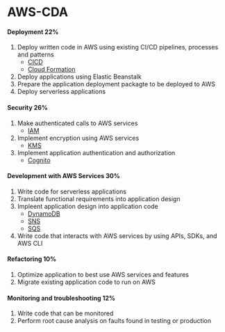 # AWS-CDA

#### Deployment 22%
1. Deploy written code in AWS using existing CI/CD pipelines, processes and patterns
	* [CICD](components/cicd.md)
	* [Cloud Formation](components/cloud_formation.md)
1. Deploy applications using Elastic Beanstalk
1. Prepare the application deployment packagte to be deployed to AWS
1. Deploy serverless applications

#### Security 26%
1. Make authenticated calls to AWS services
	* [IAM](components/iam.md)
1. Implement encryption using AWS services 
	* [KMS](components/kms.md)
1. Implement application authentication and authorization
	* [Cognito](components/cognito.md)

#### Development with AWS Services 30%
1. Write code for serverless applications
1. Translate functional requirements into application design
1. Impleent application design into application code
	* [DynamoDB](components/dynamo_db.md)
	* [SNS](components/sns.md)
	* [SQS](components/sqs.md)
1. Write code that interacts with AWS services by using APIs, SDKs, and AWS CLI

#### Refactoring 10%
1. Optimize application to best use AWS services and features
1. Migrate existing application code to run on AWS

#### Monitoring and troubleshooting 12%
1. Write code that can be monitored
1. Perform root cause analysis on faults found in testing or production

